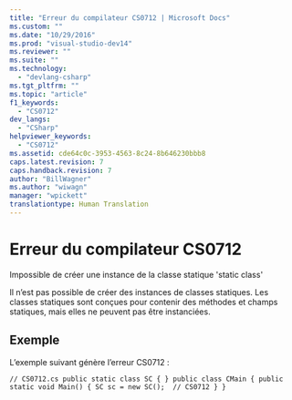 ```yaml
---
title: "Erreur du compilateur CS0712 | Microsoft Docs"
ms.custom: ""
ms.date: "10/29/2016"
ms.prod: "visual-studio-dev14"
ms.reviewer: ""
ms.suite: ""
ms.technology: 
  - "devlang-csharp"
ms.tgt_pltfrm: ""
ms.topic: "article"
f1_keywords: 
  - "CS0712"
dev_langs: 
  - "CSharp"
helpviewer_keywords: 
  - "CS0712"
ms.assetid: cde64c0c-3953-4563-8c24-8b646230bbb8
caps.latest.revision: 7
caps.handback.revision: 7
author: "BillWagner"
ms.author: "wiwagn"
manager: "wpickett"
translationtype: Human Translation
---
```

# Erreur du compilateur CS0712
Impossible de créer une instance de la classe statique 'static class'  
  
 Il n’est pas possible de créer des instances de classes statiques. Les classes statiques sont conçues pour contenir des méthodes et champs statiques, mais elles ne peuvent pas être instanciées.  
  
## Exemple  
 L’exemple suivant génère l’erreur CS0712 :  
  
```  
// CS0712.cs public static class SC { } public class CMain { public static void Main() { SC sc = new SC();  // CS0712 } }  
```